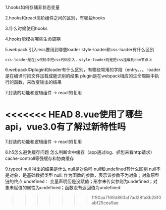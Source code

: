 1.hooks如何存储非状态变量

2.hooks和react高阶组件之间的区别，有哪些hooks

3.什么时候使用hooks

4.hooks能模拟哪些生命周期

5.webpack  引入less要用到哪些loader  style-loader和css-loader有什么区别

    css-loader是在js代码中把css代码引入，style-loader则是把css挂载到dom节点上

6.webpack中plugin和loader有什么区别，有哪些常用的字段（entry。。。
    loader是在编译时把文件加载成能识别的结果
    plugin是在webpack相应的生命周期中执行的函数，来改变输出的结果

7.封装的功能和逻辑组件  ->  react的复用

<<<<<<< HEAD
8.vue使用了哪些api，vue3.0有了解过新特性吗
=======
7.封装的功能和逻辑组件  ->  react的复用

8.h5怎么避免缓存问题  怎么判断命中缓存（app通过log、抓包来看http请求）
    cache-controll等强缓存和协商缓存

9.typeof null 得出的结果是什么  null是对象吗  null和undefined有什么区别
    null不是对象，是基础数据类型
    null: 作为函数的参数，表示该参数不为对象；对象原型链的终点
    undefined： 变量声明但是没赋值；形参未传实参则为undefined；对象未赋值的属性为undefined；函数没有返回值为undefined
>>>>>>> 1f90aa7169d863af7ad28fa8b28f0abf25cea9ae
